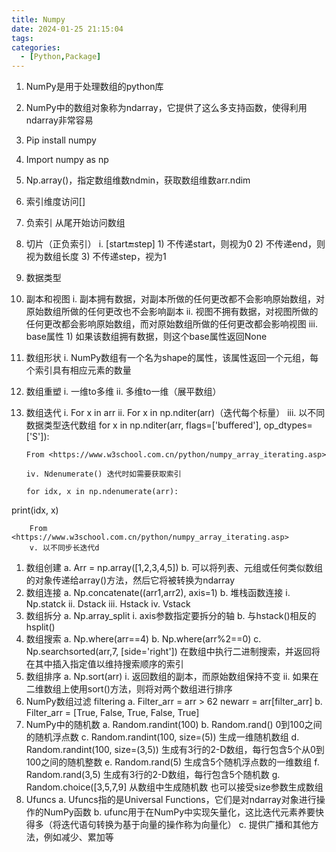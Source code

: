 ```yaml
---
title: Numpy
date: 2024-01-25 21:15:04
tags:
categories:
  - [Python,Package]
---
```



1. NumPy是用于处理数组的python库
2. NumPy中的数组对象称为ndarray，它提供了这么多支持函数，使得利用ndarray非常容易
3. Pip install numpy
4. Import numpy as np
5. Np.array()，指定数组维数ndmin，获取数组维数arr.ndim
6. 索引维度访问[]
7. 负索引 从尾开始访问数组
8. 切片（正负索引）
		i. [start:end:step]
			1) 不传递start，则视为0
			2) 不传递end，则视为数组长度
			3) 不传递step，视为1
9. 数据类型
10. 副本和视图
		i. 副本拥有数据，对副本所做的任何更改都不会影响原始数组，对原始数组所做的任何更改也不会影响副本
		ii. 视图不拥有数据，对视图所做的任何更改都会影响原始数组，而对原始数组所做的任何更改都会影响视图
		iii. base属性
			1) 如果该数组拥有数据，则这个base属性返回None
11. 数组形状
		i. NumPy数组有一个名为shape的属性，该属性返回一个元组，每个索引具有相应元素的数量
12. 数组重塑
		i. 一维to多维
		ii. 多维to一维（展平数组）
13. 数组迭代
		i. For x in arr
		ii. For x in np.nditer(arr)（迭代每个标量）
		iii. 以不同数据类型迭代数组 
		for x in np.nditer(arr, flags=['buffered'], op_dtypes=['S']):
		
		From <https://www.w3school.com.cn/python/numpy_array_iterating.asp> 
		
		iv. Ndenumerate() 迭代时如需要获取索引

		for idx, x in np.ndenumerate(arr):
  print(idx, x)
		
		From <https://www.w3school.com.cn/python/numpy_array_iterating.asp> 
		v. 以不同步长迭代d
1.  数组创建
	a. Arr = np.array([1,2,3,4,5])
	b. 可以将列表、元组或任何类似数组的对象传递给array()方法，然后它将被转换为ndarray
2.  数组连接
	a. Np.concatenate((arr1,arr2), axis=1)
	b. 堆栈函数连接
		i. Np.statck
		ii. Dstack
		iii. Hstack
		iv. Vstack
3.  数组拆分
	a. Np.array_split
		i. axis参数指定要拆分的轴
	b. 与hstack()相反的hsplit()
4.  数组搜索
	a. Np.where(arr==4)
	b. Np.where(arr%2==0)
	c. Np.searchsorted(arr,7, [side='right']) 在数组中执行二进制搜索，并返回将在其中插入指定值以维持搜索顺序的索引
5.  数组排序
	a. Np.sort(arr)
		i. 返回数组的副本，而原始数组保持不变
		ii. 如果在二维数组上使用sort()方法，则将对两个数组进行排序
6.  NumPy数组过滤 filtering
	a. Filter_arr = arr > 62
newarr = arr[filter_arr]
	b. Filter_arr = [True, False, True, False, True]
1.  NumPy中的随机数
	a. Random.randint(100)
	b. Random.rand() 0到100之间的随机浮点数
	c. Random.randint(100, size=(5)) 生成一维随机数组
	d. Random.randint(100, size=(3,5)) 生成有3行的2-D数组，每行包含5个从0到100之间的随机整数
	e. Random.rand(5) 生成含5个随机浮点数的一维数组
	f. Random.rand(3,5) 生成有3行的2-D数组，每行包含5个随机数
	g. Random.choice([3,5,7,9] 从数组中生成随机数 也可以接受size参数生成数组
2.  Ufuncs
	a. Ufuncs指的是Universal Functions，它们是对ndarray对象进行操作的NumPy函数
	b. ufunc用于在NumPy中实现矢量化，这比迭代元素养要快得多（将迭代语句转换为基于向量的操作称为向量化）
	c. 提供广播和其他方法，例如减少、累加等

	
		
